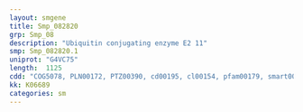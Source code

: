 ```yaml
---
layout: smgene
title: Smp_082820
grp: Smp_08
description: "Ubiquitin conjugating enzyme E2 11"
smp: Smp_082820.1
uniprot: "G4VC75"
length:  1125
cdd: "COG5078, PLN00172, PTZ00390, cd00195, cl00154, pfam00179, smart00212"
kk: K06689
categories: sm
---
```

